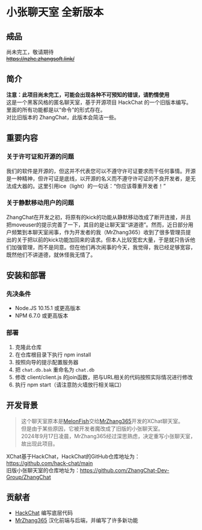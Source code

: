 # 小张聊天室 全新版本  

## ~~成品~~  
尚未完工，敬请期待  
~~https://nzhc.zhangsoft.link/~~  

## 简介  
**注意：此项目尚未完工，可能会出现各种不可预知的错误，请酌情使用**  
这是一个黑客风格的匿名聊天室，基于开源项目 HackChat 的一个旧版本编写。  
里面的所有功能都是以“命令”的形式存在。  
对比旧版本的 ZhangChat，此版本会简洁一些。  

## 重要内容  
### 关于许可证和开源的问题  
我们的软件是开源的，但这并不代表您可以不遵守许可证要求而干任何事情。开源是一种精神，但许可证是底线，以开源的名义而不遵守许可证的不良开发者，是无法成大器的。这里引用ice（light）的一句话：“你应该尊重开发者！”  
### 关于静默移动用户的问题  
ZhangChat在开发之初，将原有的kick的功能从静默移动改成了断开连接，并且把moveuser的提示完善了一下，其目的是让聊天室“讲道德”。然而，近日部分用户频繁到本聊天室闹事，作为开发者的我（MrZhang365）收到了很多管理员提出的关于把以前的kick功能加回来的请求。但本人比较宽宏大量，于是就只告诉他们加强管理，而不是同意。但在他们再次闹事的今天，我觉得，我已经足够宽容，既然他们不讲道德，就休怪我无情了。  

## 安装和部署  
### 先决条件  
- Node.JS 10.15.1 或更高版本  
- NPM 6.7.0 或更高版本  

### 部署  
1.  克隆此仓库  
2.  在仓库根目录下执行 npm install  
3.  按照向导的提示配置服务器  
4.  把 `chat.db.bak` 重命名为 `chat.db`  
5.  修改 client/client.js 的join函数，把与URL相关的代码按照实际情况进行修改
6.  执行 npm start（请注意防火墙放行相关端口）  

## 开发背景  
> 这个聊天室原本是[MelonFish](https://gitee.com/XChatFish)交给[MrZhang365](https://blog.mrzhang365.cf)开发的XChat聊天室。  
> 但是由于某些原因，它被开发者魔改成了旧版的小张聊天室。  
> 2024年9月17日凌晨，MrZhang365经过深思熟虑，决定重写小张聊天室，故出现此项目。  

XChat基于HackChat，HackChat的GitHub仓库地址为：https://github.com/hack-chat/main  
旧版小张聊天室的仓库地址为：https://github.com/ZhangChat-Dev-Group/ZhangChat

## 贡献者  
- [HackChat](https://github.com/Hack-Chat) 编写底层代码  
- [MrZhang365](https://blog.mrzhang365.cf) 汉化前端与后端，并编写了许多新功能  